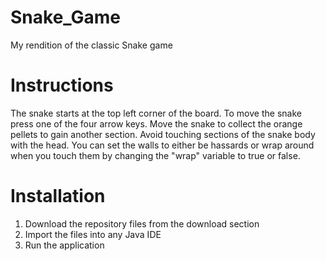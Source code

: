 # Snake_Game
My rendition of the classic Snake game

# Instructions
The snake starts at the top left corner of the board. To move the snake press one of the four arrow keys. Move the snake to collect the orange pellets to gain another section. Avoid touching sections of the snake body with the head. 
You can set the walls to either be hassards or wrap around when you touch them by changing the "wrap" variable to true or false.

# Installation
1. Download the repository files from the download section
2. Import the files into any Java IDE
3. Run the application
